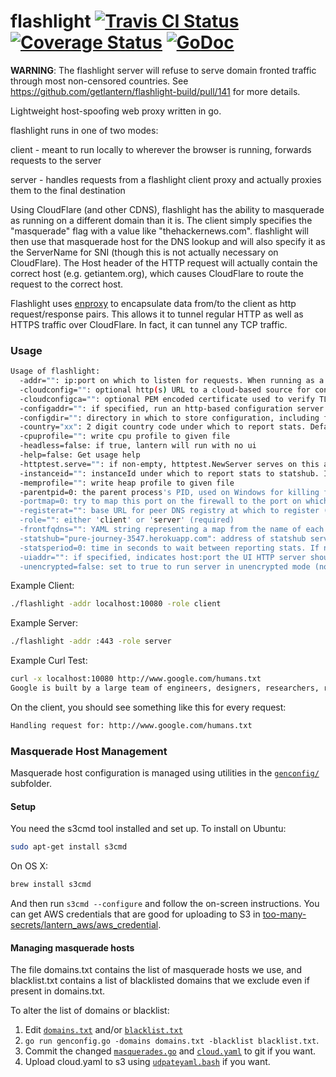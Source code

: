 flashlight [![Travis CI Status](https://travis-ci.org/getlantern/flashlight.svg?branch=master)](https://travis-ci.org/getlantern/flashlight)&nbsp;[![Coverage Status](https://coveralls.io/repos/getlantern/flashlight/badge.png)](https://coveralls.io/r/getlantern/flashlight)&nbsp;[![GoDoc](https://godoc.org/github.com/getlantern/flashlight?status.png)](http://godoc.org/github.com/getlantern/flashlight)
==========

**WARNING**: The flashlight server will refuse to serve domain fronted traffic
through most non-censored countries.  See 
https://github.com/getlantern/flashlight-build/pull/141 for more details.

Lightweight host-spoofing web proxy written in go.

flashlight runs in one of two modes:

client - meant to run locally to wherever the browser is running, forwards
requests to the server

server - handles requests from a flashlight client proxy and actually proxies
them to the final destination

Using CloudFlare (and other CDNS), flashlight has the ability to masquerade as
running on a different domain than it is.  The client simply specifies the
"masquerade" flag with a value like "thehackernews.com".  flashlight will then
use that masquerade host for the DNS lookup and will also specify it as the
ServerName for SNI (though this is not actually necessary on CloudFlare). The
Host header of the HTTP request will actually contain the correct host
(e.g. getiantem.org), which causes CloudFlare to route the request to the
correct host.

Flashlight uses [enproxy](https://github.com/getlantern/enproxy) to encapsulate
data from/to the client as http request/response pairs.  This allows it to
tunnel regular HTTP as well as HTTPS traffic over CloudFlare.  In fact, it can
tunnel any TCP traffic.

### Usage

```bash
Usage of flashlight:
  -addr="": ip:port on which to listen for requests. When running as a client proxy, we'll listen with http, when running as a server proxy we'll listen with https (required)
  -cloudconfig="": optional http(s) URL to a cloud-based source for configuration updates
  -cloudconfigca="": optional PEM encoded certificate used to verify TLS connections to fetch cloudconfig
  -configaddr="": if specified, run an http-based configuration server at this address
  -configdir="": directory in which to store configuration, including flashlight.yaml (defaults to current directory)
  -country="xx": 2 digit country code under which to report stats. Defaults to xx.
  -cpuprofile="": write cpu profile to given file
  -headless=false: if true, lantern will run with no ui
  -help=false: Get usage help
  -httptest.serve="": if non-empty, httptest.NewServer serves on this address and blocks
  -instanceid="": instanceId under which to report stats to statshub. If not specified, no stats are reported.
  -memprofile="": write heap profile to given file
  -parentpid=0: the parent process's PID, used on Windows for killing flashlight when the parent disappears
  -portmap=0: try to map this port on the firewall to the port on which flashlight is listening, using UPnP or NAT-PMP. If mapping this port fails, flashlight will exit with status code 50
  -registerat="": base URL for peer DNS registry at which to register (e.g. https://peerscanner.getiantem.org)
  -role="": either 'client' or 'server' (required)
  -frontfqdns="": YAML string representing a map from the name of each front provider to a FQDN that will reach this particular server via that provider (e.g. '{cloudflare: fl-001.getiantem.org, cloudfront: blablabla.cloudfront.net}')
  -statshub="pure-journey-3547.herokuapp.com": address of statshub server
  -statsperiod=0: time in seconds to wait between reporting stats. If not specified, stats are not reported. If specified, statshub, instanceid and statshubAddr must also be specified.
  -uiaddr="": if specified, indicates host:port the UI HTTP server should be started on
  -unencrypted=false: set to true to run server in unencrypted mode (no TLS)
```

Example Client:

```bash 
./flashlight -addr localhost:10080 -role client
```

Example Server:

```bash
./flashlight -addr :443 -role server
```

Example Curl Test:

```bash
curl -x localhost:10080 http://www.google.com/humans.txt
Google is built by a large team of engineers, designers, researchers, robots, and others in many different sites across the globe. It is updated continuously, and built with more tools and technologies than we can shake a stick at. If you'd like to help us out, see google.com/careers.
```

On the client, you should see something like this for every request:

```bash
Handling request for: http://www.google.com/humans.txt
```

### Masquerade Host Management

Masquerade host configuration is managed using utilities in the [`genconfig/`](genconfig/) subfolder.

#### Setup

You need the s3cmd tool installed and set up.  To install on
Ubuntu:

```bash
sudo apt-get install s3cmd
```

On OS X:
```bash
brew install s3cmd
```

And then run `s3cmd --configure` and follow the on-screen instructions.  You
can get AWS credentials that are good for uploading to S3 in
[too-many-secrets/lantern_aws/aws_credential](https://github.com/getlantern/too-many-secrets/blob/master/lantern_aws/aws_credential).

#### Managing masquerade hosts

The file domains.txt contains the list of masquerade hosts we use, and
blacklist.txt contains a list of blacklisted domains that we exclude even if
present in domains.txt.

To alter the list of domains or blacklist:

1. Edit [`domains.txt`](genconfig/domains.txt) and/or [`blacklist.txt`](genconfig/blacklist.txt)
2. `go run genconfig.go -domains domains.txt -blacklist blacklist.txt`.
3. Commit the changed [`masquerades.go`](config/masquerades.go) and [`cloud.yaml`](genconfig/cloud.yaml) to git if you want.
4. Upload cloud.yaml to s3 using [`udpateyaml.bash`](genconfig/updateyaml.bash) if you want.
